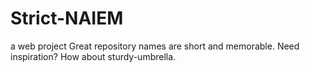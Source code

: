 # Strict-NAIEM
a web project Great repository names are short and memorable. Need inspiration? How about sturdy-umbrella.
